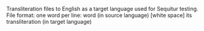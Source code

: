 Transliteration files to English as a target language used for Sequitur testing. 
File format: one word per line: 
word (in source language) [white space] its transliteration (in target language)
